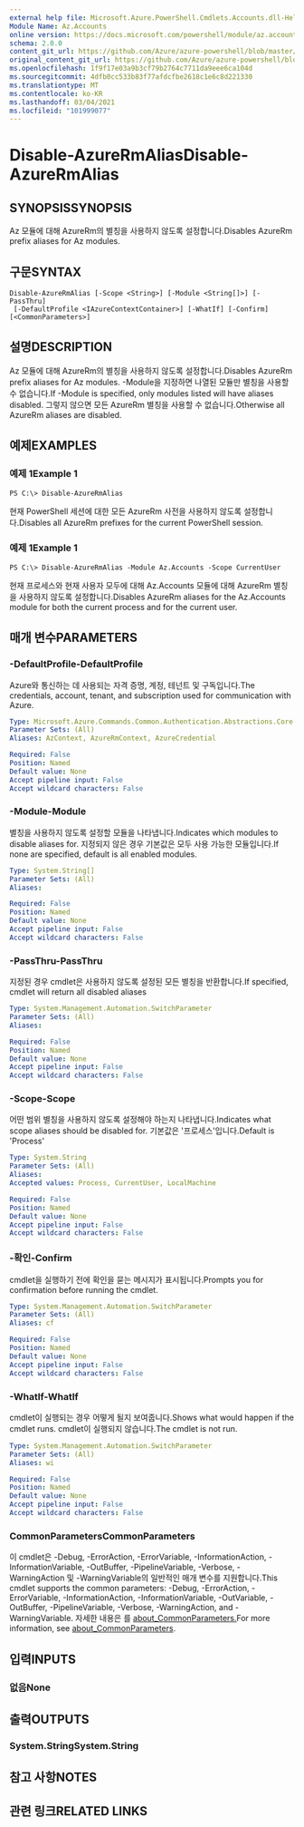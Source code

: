 ```yaml
---
external help file: Microsoft.Azure.PowerShell.Cmdlets.Accounts.dll-Help.xml
Module Name: Az.Accounts
online version: https://docs.microsoft.com/powershell/module/az.accounts/disable-azurermalias
schema: 2.0.0
content_git_url: https://github.com/Azure/azure-powershell/blob/master/src/Accounts/Accounts/help/Disable-AzureRmAlias.md
original_content_git_url: https://github.com/Azure/azure-powershell/blob/master/src/Accounts/Accounts/help/Disable-AzureRmAlias.md
ms.openlocfilehash: 1f9f17e03a9b3cf79b2764c7711da9eee6ca104d
ms.sourcegitcommit: 4dfb0cc533b83f77afdcfbe2618c1e6c8d221330
ms.translationtype: MT
ms.contentlocale: ko-KR
ms.lasthandoff: 03/04/2021
ms.locfileid: "101999077"
---
```

# <span data-ttu-id="21173-101">Disable-AzureRmAlias</span><span class="sxs-lookup"><span data-stu-id="21173-101">Disable-AzureRmAlias</span></span>

## <span data-ttu-id="21173-102">SYNOPSIS</span><span class="sxs-lookup"><span data-stu-id="21173-102">SYNOPSIS</span></span>
<span data-ttu-id="21173-103">Az 모듈에 대해 AzureRm의 별칭을 사용하지 않도록 설정합니다.</span><span class="sxs-lookup"><span data-stu-id="21173-103">Disables AzureRm prefix aliases for Az modules.</span></span>

## <span data-ttu-id="21173-104">구문</span><span class="sxs-lookup"><span data-stu-id="21173-104">SYNTAX</span></span>

```
Disable-AzureRmAlias [-Scope <String>] [-Module <String[]>] [-PassThru]
 [-DefaultProfile <IAzureContextContainer>] [-WhatIf] [-Confirm] [<CommonParameters>]
```

## <span data-ttu-id="21173-105">설명</span><span class="sxs-lookup"><span data-stu-id="21173-105">DESCRIPTION</span></span>
<span data-ttu-id="21173-106">Az 모듈에 대해 AzureRm의 별칭을 사용하지 않도록 설정합니다.</span><span class="sxs-lookup"><span data-stu-id="21173-106">Disables AzureRm prefix aliases for Az modules.</span></span> <span data-ttu-id="21173-107">-Module을 지정하면 나열된 모듈만 별칭을 사용할 수 없습니다.</span><span class="sxs-lookup"><span data-stu-id="21173-107">If -Module is specified, only modules listed will have aliases disabled.</span></span> <span data-ttu-id="21173-108">그렇지 않으면 모든 AzureRm 별칭을 사용할 수 없습니다.</span><span class="sxs-lookup"><span data-stu-id="21173-108">Otherwise all AzureRm aliases are disabled.</span></span>

## <span data-ttu-id="21173-109">예제</span><span class="sxs-lookup"><span data-stu-id="21173-109">EXAMPLES</span></span>

### <span data-ttu-id="21173-110">예제 1</span><span class="sxs-lookup"><span data-stu-id="21173-110">Example 1</span></span>
```
PS C:\> Disable-AzureRmAlias
```

<span data-ttu-id="21173-111">현재 PowerShell 세션에 대한 모든 AzureRm 사전을 사용하지 않도록 설정합니다.</span><span class="sxs-lookup"><span data-stu-id="21173-111">Disables all AzureRm prefixes for the current PowerShell session.</span></span>

### <span data-ttu-id="21173-112">예제 1</span><span class="sxs-lookup"><span data-stu-id="21173-112">Example 1</span></span>
```
PS C:\> Disable-AzureRmAlias -Module Az.Accounts -Scope CurrentUser
```

<span data-ttu-id="21173-113">현재 프로세스와 현재 사용자 모두에 대해 Az.Accounts 모듈에 대해 AzureRm 별칭을 사용하지 않도록 설정합니다.</span><span class="sxs-lookup"><span data-stu-id="21173-113">Disables AzureRm aliases for the Az.Accounts module for both the current process and for the current user.</span></span>

## <span data-ttu-id="21173-114">매개 변수</span><span class="sxs-lookup"><span data-stu-id="21173-114">PARAMETERS</span></span>

### <span data-ttu-id="21173-115">-DefaultProfile</span><span class="sxs-lookup"><span data-stu-id="21173-115">-DefaultProfile</span></span>
<span data-ttu-id="21173-116">Azure와 통신하는 데 사용되는 자격 증명, 계정, 테넌트 및 구독입니다.</span><span class="sxs-lookup"><span data-stu-id="21173-116">The credentials, account, tenant, and subscription used for communication with Azure.</span></span>

```yaml
Type: Microsoft.Azure.Commands.Common.Authentication.Abstractions.Core.IAzureContextContainer
Parameter Sets: (All)
Aliases: AzContext, AzureRmContext, AzureCredential

Required: False
Position: Named
Default value: None
Accept pipeline input: False
Accept wildcard characters: False
```

### <span data-ttu-id="21173-117">-Module</span><span class="sxs-lookup"><span data-stu-id="21173-117">-Module</span></span>
<span data-ttu-id="21173-118">별칭을 사용하지 않도록 설정할 모듈을 나타냅니다.</span><span class="sxs-lookup"><span data-stu-id="21173-118">Indicates which modules to disable aliases for.</span></span>
<span data-ttu-id="21173-119">지정되지 않은 경우 기본값은 모두 사용 가능한 모듈입니다.</span><span class="sxs-lookup"><span data-stu-id="21173-119">If none are specified, default is all enabled modules.</span></span>

```yaml
Type: System.String[]
Parameter Sets: (All)
Aliases:

Required: False
Position: Named
Default value: None
Accept pipeline input: False
Accept wildcard characters: False
```

### <span data-ttu-id="21173-120">-PassThru</span><span class="sxs-lookup"><span data-stu-id="21173-120">-PassThru</span></span>
<span data-ttu-id="21173-121">지정된 경우 cmdlet은 사용하지 않도록 설정된 모든 별칭을 반환합니다.</span><span class="sxs-lookup"><span data-stu-id="21173-121">If specified, cmdlet will return all disabled aliases</span></span>

```yaml
Type: System.Management.Automation.SwitchParameter
Parameter Sets: (All)
Aliases:

Required: False
Position: Named
Default value: None
Accept pipeline input: False
Accept wildcard characters: False
```

### <span data-ttu-id="21173-122">-Scope</span><span class="sxs-lookup"><span data-stu-id="21173-122">-Scope</span></span>
<span data-ttu-id="21173-123">어떤 범위 별칭을 사용하지 않도록 설정해야 하는지 나타냅니다.</span><span class="sxs-lookup"><span data-stu-id="21173-123">Indicates what scope aliases should be disabled for.</span></span> <span data-ttu-id="21173-124">기본값은 '프로세스'입니다.</span><span class="sxs-lookup"><span data-stu-id="21173-124">Default is 'Process'</span></span>

```yaml
Type: System.String
Parameter Sets: (All)
Aliases:
Accepted values: Process, CurrentUser, LocalMachine

Required: False
Position: Named
Default value: None
Accept pipeline input: False
Accept wildcard characters: False
```

### <span data-ttu-id="21173-125">-확인</span><span class="sxs-lookup"><span data-stu-id="21173-125">-Confirm</span></span>
<span data-ttu-id="21173-126">cmdlet을 실행하기 전에 확인을 묻는 메시지가 표시됩니다.</span><span class="sxs-lookup"><span data-stu-id="21173-126">Prompts you for confirmation before running the cmdlet.</span></span>

```yaml
Type: System.Management.Automation.SwitchParameter
Parameter Sets: (All)
Aliases: cf

Required: False
Position: Named
Default value: None
Accept pipeline input: False
Accept wildcard characters: False
```

### <span data-ttu-id="21173-127">-WhatIf</span><span class="sxs-lookup"><span data-stu-id="21173-127">-WhatIf</span></span>
<span data-ttu-id="21173-128">cmdlet이 실행되는 경우 어떻게 될지 보여줍니다.</span><span class="sxs-lookup"><span data-stu-id="21173-128">Shows what would happen if the cmdlet runs.</span></span>
<span data-ttu-id="21173-129">cmdlet이 실행되지 않습니다.</span><span class="sxs-lookup"><span data-stu-id="21173-129">The cmdlet is not run.</span></span>

```yaml
Type: System.Management.Automation.SwitchParameter
Parameter Sets: (All)
Aliases: wi

Required: False
Position: Named
Default value: None
Accept pipeline input: False
Accept wildcard characters: False
```

### <span data-ttu-id="21173-130">CommonParameters</span><span class="sxs-lookup"><span data-stu-id="21173-130">CommonParameters</span></span>
<span data-ttu-id="21173-131">이 cmdlet은 -Debug, -ErrorAction, -ErrorVariable, -InformationAction, -InformationVariable, -OutBuffer, -PipelineVariable, -Verbose, -WarningAction 및 -WarningVariable의 일반적인 매개 변수를 지원합니다.</span><span class="sxs-lookup"><span data-stu-id="21173-131">This cmdlet supports the common parameters: -Debug, -ErrorAction, -ErrorVariable, -InformationAction, -InformationVariable, -OutVariable, -OutBuffer, -PipelineVariable, -Verbose, -WarningAction, and -WarningVariable.</span></span> <span data-ttu-id="21173-132">자세한 내용은 를 [about_CommonParameters.](http://go.microsoft.com/fwlink/?LinkID=113216)</span><span class="sxs-lookup"><span data-stu-id="21173-132">For more information, see [about_CommonParameters](http://go.microsoft.com/fwlink/?LinkID=113216).</span></span>

## <span data-ttu-id="21173-133">입력</span><span class="sxs-lookup"><span data-stu-id="21173-133">INPUTS</span></span>

### <span data-ttu-id="21173-134">없음</span><span class="sxs-lookup"><span data-stu-id="21173-134">None</span></span>

## <span data-ttu-id="21173-135">출력</span><span class="sxs-lookup"><span data-stu-id="21173-135">OUTPUTS</span></span>

### <span data-ttu-id="21173-136">System.String</span><span class="sxs-lookup"><span data-stu-id="21173-136">System.String</span></span>

## <span data-ttu-id="21173-137">참고 사항</span><span class="sxs-lookup"><span data-stu-id="21173-137">NOTES</span></span>

## <span data-ttu-id="21173-138">관련 링크</span><span class="sxs-lookup"><span data-stu-id="21173-138">RELATED LINKS</span></span>
